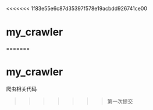 <<<<<<< 1f83e55e6c87d35397f578e19acbdd926741ce00
# my_crawler
=======
# my_crawler
爬虫相关代码
>>>>>>> 第一次提交
